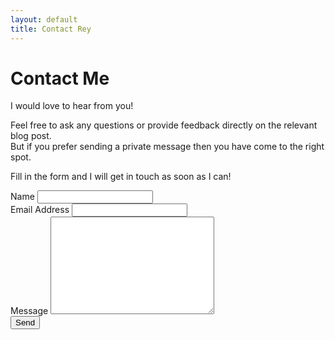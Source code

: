 ```yaml
---
layout: default
title: Contact Rey
---
```


<div id="contact">
  <h1 class="pageTitle">Contact Me</h1>
  <div class="contactContent">
    <p class="intro">I would love to hear from you!</p>
    <p>Feel free to ask any questions or provide feedback directly on the relevant blog post.<br>But if you prefer sending a private message then you have come to the right spot.</p>
    <p>Fill in the form and I will get in touch as soon as I can!</p>
  </div>
  <form action="https://formspree.io/f/xdoyjdzw" method="POST">
    <label for="name">Name</label>
    <input type="text" id="name" name="name" class="full-width"><br>
    <label for="email">Email Address</label>
    <input type="email" id="email" name="_replyto" class="full-width"><br>
    <label for="message">Message</label>
    <textarea name="message" id="message" cols="30" rows="10" class="full-width"></textarea><br>
    <input type="submit" value="Send" class="button">
  </form>
</div>
